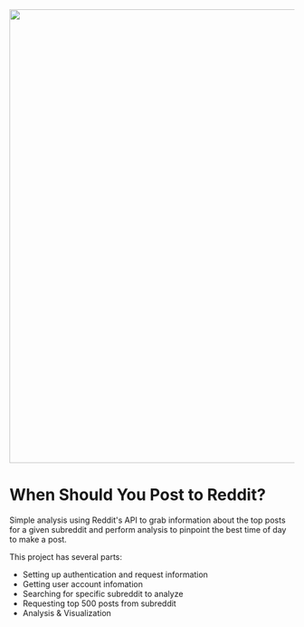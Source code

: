 <div>
  <img src="https://d1y2qj23ol72q6.cloudfront.net/2021/01/Python-Reddit-Banner-2.jpg" width="800">
</div>

# When Should You Post to Reddit?
Simple analysis using Reddit's API to grab information about the top posts for a given subreddit and perform analysis to pinpoint the best time of day to make a post.

This project has several parts:

* Setting up authentication and request information
* Getting user account infomation
* Searching for specific subreddit to analyze
* Requesting top 500 posts from subreddit
* Analysis & Visualization
